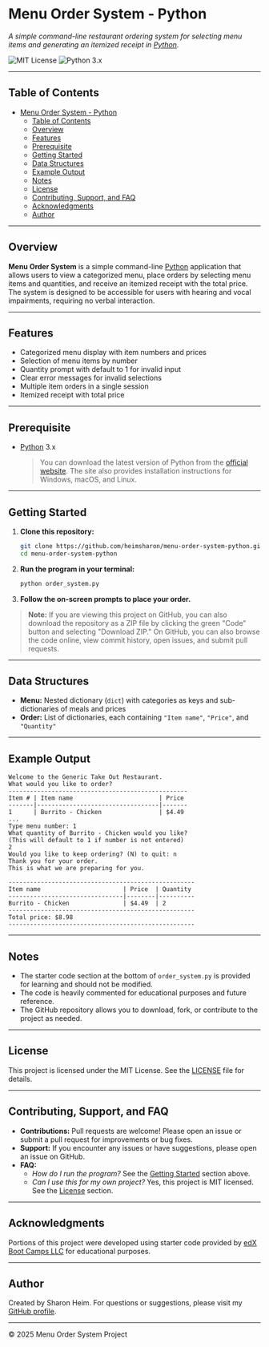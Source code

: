 # Menu Order System - Python

_A simple command-line restaurant ordering system for selecting menu items and generating an itemized receipt in [Python](https://www.python.org/)._

![MIT License](https://img.shields.io/badge/license-MIT-green)
![Python 3.x](https://img.shields.io/badge/python-3.x-blue)


---

## Table of Contents

- [Menu Order System - Python](#menu-order-system---python)
  - [Table of Contents](#table-of-contents)
  - [Overview](#overview)
  - [Features](#features)
  - [Prerequisite](#prerequisite)
  - [Getting Started](#getting-started)
  - [Data Structures](#data-structures)
  - [Example Output](#example-output)
  - [Notes](#notes)
  - [License](#license)
  - [Contributing, Support, and FAQ](#contributing-support-and-faq)
  - [Acknowledgments](#acknowledgments)
  - [Author](#author)

---

## Overview

**Menu Order System** is a simple command-line [Python](https://www.python.org/) application that allows users to view a categorized menu, place orders by selecting menu items and quantities, and receive an itemized receipt with the total price. The system is designed to be accessible for users with hearing and vocal impairments, requiring no verbal interaction.

---

## Features

-   Categorized menu display with item numbers and prices
-   Selection of menu items by number
-   Quantity prompt with default to 1 for invalid input
-   Clear error messages for invalid selections
-   Multiple item orders in a single session
-   Itemized receipt with total price

---

## Prerequisite

-   [Python](https://www.python.org/) 3.x
    > You can download the latest version of Python from the [official website](https://www.python.org/downloads/).
    > The site also provides installation instructions for Windows, macOS, and Linux.

---

## Getting Started

1. **Clone this repository:**
    ```bash
    git clone https://github.com/heimsharon/menu-order-system-python.git
    cd menu-order-system-python
    ```
2. **Run the program in your terminal:**
    ```bash
    python order_system.py
    ```
3. **Follow the on-screen prompts to place your order.**

> **Note:**
> If you are viewing this project on GitHub, you can also download the repository as a ZIP file by clicking the green "Code" button and selecting "Download ZIP."
> On GitHub, you can also browse the code online, view commit history, open issues, and submit pull requests.

---

## Data Structures

-   **Menu:** Nested dictionary (`dict`) with categories as keys and sub-dictionaries of meals and prices
-   **Order:** List of dictionaries, each containing `"Item name"`, `"Price"`, and `"Quantity"`

---

## Example Output

```
Welcome to the Generic Take Out Restaurant.
What would you like to order?
--------------------------------------------------
Item # | Item name                        | Price
-------|----------------------------------|-------
1      | Burrito - Chicken                | $4.49
...
Type menu number: 1
What quantity of Burrito - Chicken would you like?
(This will default to 1 if number is not entered)
2
Would you like to keep ordering? (N) to quit: n
Thank you for your order.
This is what we are preparing for you.

----------------------------------------------------
Item name                       | Price  | Quantity
--------------------------------|--------|----------
Burrito - Chicken               | $4.49  | 2
----------------------------------------------------
Total price: $8.98
----------------------------------------------------
```

---

## Notes

-   The starter code section at the bottom of `order_system.py` is provided for learning and should not be modified.
-   The code is heavily commented for educational purposes and future reference.
-   The GitHub repository allows you to download, fork, or contribute to the project as needed.

---

## License

This project is licensed under the MIT License. See the [LICENSE](LICENSE) file for details.

---

## Contributing, Support, and FAQ

-   **Contributions:** Pull requests are welcome! Please open an issue or submit a pull request for improvements or bug fixes.
-   **Support:** If you encounter any issues or have suggestions, please open an issue on GitHub.
-   **FAQ:**
    -   _How do I run the program?_
        See the [Getting Started](#getting-started) section above.
    -   _Can I use this for my own project?_
        Yes, this project is MIT licensed. See the [License](#license) section.

---

## Acknowledgments

Portions of this project were developed using starter code provided by [edX Boot Camps LLC](https://bootcamp.edx.org/) for educational purposes.

---

## Author

Created by Sharon Heim.
For questions or suggestions, please visit my [GitHub profile](https://github.com/heimsharon).

---

© 2025 Menu Order System Project
